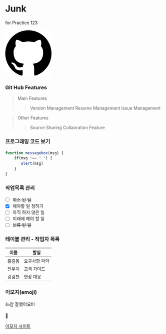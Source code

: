 # Junk
for Practice
123



![/images/github.png](image.png)

### Git Hub Features
>  Main Features
> > Version Management
> > Resume Management
> > Issue Management

> Other Features
> > Source Sharing
> > Collaoration Feature


### 프로그래밍 코드 보기

```javascript example
function messagebox(msg) {
    if(msg !== " ") {
       alert(msg)
    }
}    
```


### 작업목록 관리
- [ ] <del>취소 된 일</del>
- [x] 해야할 일 정하기
- [ ] 아직 하지 않은 일
- [ ] 미래에 해야 할 일
- [ ] ~~보류 된 일~~

### 테이블 관리 - 작업자 목록
 이름  | 할일
-------|--------
홍길동 | 요구사항 파악
전우치 | 고객 가이드
강감찬 | 현장 대응


### 이모지(emoji)
:+1:참 잘했어요!!!

:zany_face:

[이모지 사이트](http://www.webfx.com/tools/emoji-cheat-sheet)

